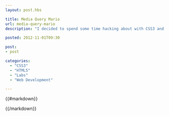 ```yaml
---
layout: post.hbs

title: Media Query Mario
url: media-query-mario
description: "I decided to spend some time hacking about with CSS3 and mashing it together with Mario 3…"

posted: 2012-11-01T09:30

post:
- post

categories:
  - "CSS3"
  - "HTML5"
  - "Labs"
  - "Web Development"

---
```


{{#markdown}}


{{/markdown}}